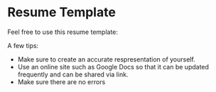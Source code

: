 # Resume Template

Feel free to use this resume template:

A few tips:
* Make sure to create an accurate respresentation of yourself.
* Use an online site such as Google Docs so that it can be updated frequently and can be shared via link.
* Make sure there are no errors

